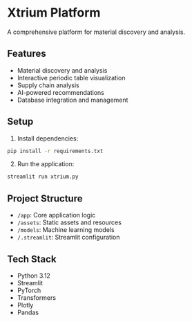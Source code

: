 # Xtrium Platform

A comprehensive platform for material discovery and analysis.

## Features

- Material discovery and analysis
- Interactive periodic table visualization
- Supply chain analysis
- AI-powered recommendations
- Database integration and management

## Setup

1. Install dependencies:
```bash
pip install -r requirements.txt
```

2. Run the application:
```bash
streamlit run xtrium.py
```

## Project Structure

- `/app`: Core application logic
- `/assets`: Static assets and resources
- `/models`: Machine learning models
- `/.streamlit`: Streamlit configuration

## Tech Stack

- Python 3.12
- Streamlit
- PyTorch
- Transformers
- Plotly
- Pandas
